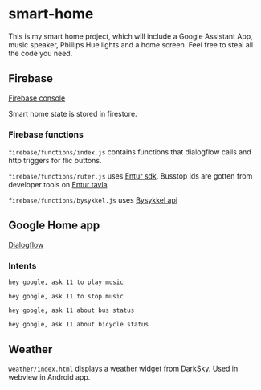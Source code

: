 # smart-home
This is my smart home project, which will include a Google Assistant App, music speaker, Phillips Hue lights and a home screen. Feel free to steal all the code you need.

## Firebase
[Firebase console](https://console.firebase.google.com/project/smarthome-7704d/overview)

Smart home state is stored in firestore.

### Firebase functions
`firebase/functions/index.js` contains functions that dialogflow calls and http triggers for flic buttons.

`firebase/functions/ruter.js` uses [Entur sdk](https://github.com/entur/sdk). Busstop ids are gotten from developer tools on [Entur tavla](https://tavla.en-tur.no/)

`firebase/functions/bysykkel.js` uses [Bysykkel api](https://oslobysykkel.no/apne-data/sanntid)

## Google Home app
[Dialogflow](https://console.dialogflow.com/api-client/#/agent/bf2359ce-aa17-46ce-b55e-d8d5777c5f0d/intents)

### Intents
`hey google, ask 11 to play music`

`hey google, ask 11 to stop music`

`hey google, ask 11 about bus status`

`hey google, ask 11 about bicycle status`

## Weather
`weather/index.html` displays a weather widget from [DarkSky](https://darksky.net/widgets/default). Used in webview in Android app.

